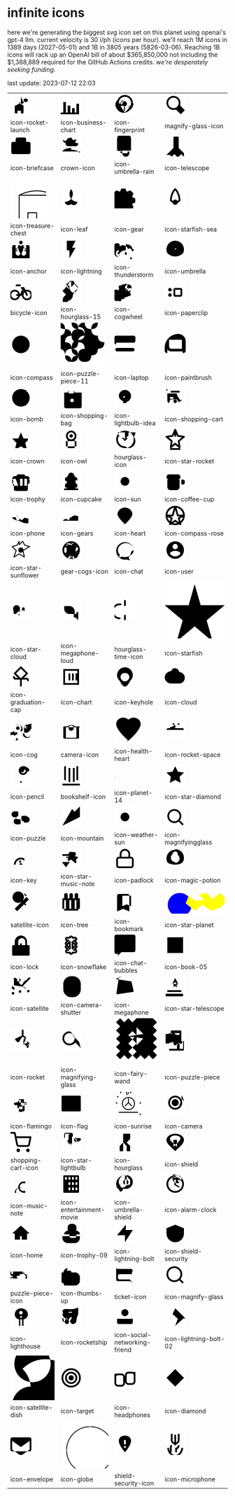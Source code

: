 # infinite icons

here we're generating the biggest svg icon set on this planet using openai's gpt-4 llm. current velocity is 30 i/ph (icons per hour). we'll reach 1M icons in 1389 days (2027-05-01) and 1B in 3805 years (5826-03-06). Reaching 1B icons will rack up an OpenAI bill of about $365,850,000 not including the $1,388,889 required for the GitHub Actions credits. _we're desperately seeking funding._

last update: 2023-07-12 22:03

|  |  |  |  |
| ---- | ---- | ---- | ---- |
| ![icons/icon-rocket-launch](icons/icon-rocket-launch.svg) | ![icons/icon-business-chart](icons/icon-business-chart.svg) | ![icons/icon-fingerprint](icons/icon-fingerprint.svg) | ![icons/magnify-glass-icon](icons/magnify-glass-icon.svg) 
| icon-rocket-launch | icon-business-chart | icon-fingerprint | magnify-glass-icon 
| ![icons/icon-briefcase](icons/icon-briefcase.svg) | ![icons/crown-icon](icons/crown-icon.svg) | ![icons/icon-umbrella-rain](icons/icon-umbrella-rain.svg) | ![icons/icon-telescope](icons/icon-telescope.svg) 
| icon-briefcase | crown-icon | icon-umbrella-rain | icon-telescope 
| ![icons/icon-treasure-chest](icons/icon-treasure-chest.svg) | ![icons/icon-leaf](icons/icon-leaf.svg) | ![icons/icon-gear](icons/icon-gear.svg) | ![icons/icon-starfish-sea](icons/icon-starfish-sea.svg) 
| icon-treasure-chest | icon-leaf | icon-gear | icon-starfish-sea 
| ![icons/icon-anchor](icons/icon-anchor.svg) | ![icons/icon-lightning](icons/icon-lightning.svg) | ![icons/icon-thunderstorm](icons/icon-thunderstorm.svg) | ![icons/icon-umbrella](icons/icon-umbrella.svg) 
| icon-anchor | icon-lightning | icon-thunderstorm | icon-umbrella 
| ![icons/bicycle-icon](icons/bicycle-icon.svg) | ![icons/icon-hourglass-15](icons/icon-hourglass-15.svg) | ![icons/icon-cogwheel](icons/icon-cogwheel.svg) | ![icons/icon-paperclip](icons/icon-paperclip.svg) 
| bicycle-icon | icon-hourglass-15 | icon-cogwheel | icon-paperclip 
| ![icons/icon-compass](icons/icon-compass.svg) | ![icons/icon-puzzle-piece-11](icons/icon-puzzle-piece-11.svg) | ![icons/icon-laptop](icons/icon-laptop.svg) | ![icons/icon-paintbrush](icons/icon-paintbrush.svg) 
| icon-compass | icon-puzzle-piece-11 | icon-laptop | icon-paintbrush 
| ![icons/icon-bomb](icons/icon-bomb.svg) | ![icons/icon-shopping-bag](icons/icon-shopping-bag.svg) | ![icons/icon-lightbulb-idea](icons/icon-lightbulb-idea.svg) | ![icons/icon-shopping-cart](icons/icon-shopping-cart.svg) 
| icon-bomb | icon-shopping-bag | icon-lightbulb-idea | icon-shopping-cart 
| ![icons/icon-crown](icons/icon-crown.svg) | ![icons/icon-owl](icons/icon-owl.svg) | ![icons/hourglass-icon](icons/hourglass-icon.svg) | ![icons/icon-star-rocket](icons/icon-star-rocket.svg) 
| icon-crown | icon-owl | hourglass-icon | icon-star-rocket 
| ![icons/icon-trophy](icons/icon-trophy.svg) | ![icons/icon-cupcake](icons/icon-cupcake.svg) | ![icons/icon-sun](icons/icon-sun.svg) | ![icons/icon-coffee-cup](icons/icon-coffee-cup.svg) 
| icon-trophy | icon-cupcake | icon-sun | icon-coffee-cup 
| ![icons/icon-phone](icons/icon-phone.svg) | ![icons/icon-gears](icons/icon-gears.svg) | ![icons/icon-heart](icons/icon-heart.svg) | ![icons/icon-compass-rose](icons/icon-compass-rose.svg) 
| icon-phone | icon-gears | icon-heart | icon-compass-rose 
| ![icons/icon-star-sunflower](icons/icon-star-sunflower.svg) | ![icons/gear-cogs-icon](icons/gear-cogs-icon.svg) | ![icons/icon-chat](icons/icon-chat.svg) | ![icons/icon-user](icons/icon-user.svg) 
| icon-star-sunflower | gear-cogs-icon | icon-chat | icon-user 
| ![icons/icon-star-cloud](icons/icon-star-cloud.svg) | ![icons/icon-megaphone-loud](icons/icon-megaphone-loud.svg) | ![icons/hourglass-time-icon](icons/hourglass-time-icon.svg) | ![icons/icon-starfish](icons/icon-starfish.svg) 
| icon-star-cloud | icon-megaphone-loud | hourglass-time-icon | icon-starfish 
| ![icons/icon-graduation-cap](icons/icon-graduation-cap.svg) | ![icons/icon-chart](icons/icon-chart.svg) | ![icons/icon-keyhole](icons/icon-keyhole.svg) | ![icons/icon-cloud](icons/icon-cloud.svg) 
| icon-graduation-cap | icon-chart | icon-keyhole | icon-cloud 
| ![icons/icon-cog](icons/icon-cog.svg) | ![icons/camera-icon](icons/camera-icon.svg) | ![icons/icon-health-heart](icons/icon-health-heart.svg) | ![icons/icon-rocket-space](icons/icon-rocket-space.svg) 
| icon-cog | camera-icon | icon-health-heart | icon-rocket-space 
| ![icons/icon-pencil](icons/icon-pencil.svg) | ![icons/bookshelf-icon](icons/bookshelf-icon.svg) | ![icons/icon-planet-14](icons/icon-planet-14.svg) | ![icons/icon-star-diamond](icons/icon-star-diamond.svg) 
| icon-pencil | bookshelf-icon | icon-planet-14 | icon-star-diamond 
| ![icons/icon-puzzle](icons/icon-puzzle.svg) | ![icons/icon-mountain](icons/icon-mountain.svg) | ![icons/icon-weather-sun](icons/icon-weather-sun.svg) | ![icons/icon-magnifyingglass](icons/icon-magnifyingglass.svg) 
| icon-puzzle | icon-mountain | icon-weather-sun | icon-magnifyingglass 
| ![icons/icon-key](icons/icon-key.svg) | ![icons/icon-star-music-note](icons/icon-star-music-note.svg) | ![icons/icon-padlock](icons/icon-padlock.svg) | ![icons/icon-magic-potion](icons/icon-magic-potion.svg) 
| icon-key | icon-star-music-note | icon-padlock | icon-magic-potion 
| ![icons/satellite-icon](icons/satellite-icon.svg) | ![icons/icon-tree](icons/icon-tree.svg) | ![icons/icon-bookmark](icons/icon-bookmark.svg) | ![icons/icon-star-planet](icons/icon-star-planet.svg) 
| satellite-icon | icon-tree | icon-bookmark | icon-star-planet 
| ![icons/icon-lock](icons/icon-lock.svg) | ![icons/icon-snowflake](icons/icon-snowflake.svg) | ![icons/icon-chat-bubbles](icons/icon-chat-bubbles.svg) | ![icons/icon-book-05](icons/icon-book-05.svg) 
| icon-lock | icon-snowflake | icon-chat-bubbles | icon-book-05 
| ![icons/icon-satellite](icons/icon-satellite.svg) | ![icons/icon-camera-shutter](icons/icon-camera-shutter.svg) | ![icons/icon-megaphone](icons/icon-megaphone.svg) | ![icons/icon-star-telescope](icons/icon-star-telescope.svg) 
| icon-satellite | icon-camera-shutter | icon-megaphone | icon-star-telescope 
| ![icons/icon-rocket](icons/icon-rocket.svg) | ![icons/icon-magnifying-glass](icons/icon-magnifying-glass.svg) | ![icons/icon-fairy-wand](icons/icon-fairy-wand.svg) | ![icons/icon-puzzle-piece](icons/icon-puzzle-piece.svg) 
| icon-rocket | icon-magnifying-glass | icon-fairy-wand | icon-puzzle-piece 
| ![icons/icon-flamingo](icons/icon-flamingo.svg) | ![icons/icon-flag](icons/icon-flag.svg) | ![icons/icon-sunrise](icons/icon-sunrise.svg) | ![icons/icon-camera](icons/icon-camera.svg) 
| icon-flamingo | icon-flag | icon-sunrise | icon-camera 
| ![icons/shopping-cart-icon](icons/shopping-cart-icon.svg) | ![icons/icon-star-lightbulb](icons/icon-star-lightbulb.svg) | ![icons/icon-hourglass](icons/icon-hourglass.svg) | ![icons/icon-shield](icons/icon-shield.svg) 
| shopping-cart-icon | icon-star-lightbulb | icon-hourglass | icon-shield 
| ![icons/icon-music-note](icons/icon-music-note.svg) | ![icons/icon-entertainment-movie](icons/icon-entertainment-movie.svg) | ![icons/icon-umbrella-shield](icons/icon-umbrella-shield.svg) | ![icons/icon-alarm-clock](icons/icon-alarm-clock.svg) 
| icon-music-note | icon-entertainment-movie | icon-umbrella-shield | icon-alarm-clock 
| ![icons/icon-home](icons/icon-home.svg) | ![icons/icon-trophy-09](icons/icon-trophy-09.svg) | ![icons/icon-lightning-bolt](icons/icon-lightning-bolt.svg) | ![icons/icon-shield-security](icons/icon-shield-security.svg) 
| icon-home | icon-trophy-09 | icon-lightning-bolt | icon-shield-security 
| ![icons/puzzle-piece-icon](icons/puzzle-piece-icon.svg) | ![icons/icon-thumbs-up](icons/icon-thumbs-up.svg) | ![icons/ticket-icon](icons/ticket-icon.svg) | ![icons/icon-magnify-glass](icons/icon-magnify-glass.svg) 
| puzzle-piece-icon | icon-thumbs-up | ticket-icon | icon-magnify-glass 
| ![icons/icon-lighthouse](icons/icon-lighthouse.svg) | ![icons/icon-rocketship](icons/icon-rocketship.svg) | ![icons/icon-social-networking-friend](icons/icon-social-networking-friend.svg) | ![icons/icon-lightning-bolt-02](icons/icon-lightning-bolt-02.svg) 
| icon-lighthouse | icon-rocketship | icon-social-networking-friend | icon-lightning-bolt-02 
| ![icons/icon-satellite-dish](icons/icon-satellite-dish.svg) | ![icons/icon-target](icons/icon-target.svg) | ![icons/icon-headphones](icons/icon-headphones.svg) | ![icons/icon-diamond](icons/icon-diamond.svg) 
| icon-satellite-dish | icon-target | icon-headphones | icon-diamond 
| ![icons/icon-envelope](icons/icon-envelope.svg) | ![icons/icon-globe](icons/icon-globe.svg) | ![icons/shield-security-icon](icons/shield-security-icon.svg) | ![icons/icon-microphone](icons/icon-microphone.svg) 
| icon-envelope | icon-globe | shield-security-icon | icon-microphone 

